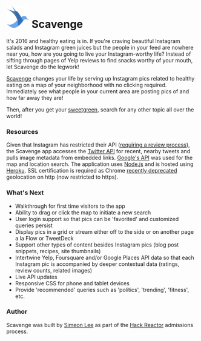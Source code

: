 # ![alt text][logo] Scavenge

It's 2016 and healthy eating is in. If you're craving beautiful Instagram salads and Instagram green juices but the people in your feed are nowhere near you, how are you going to live your Instagram-worthy life? Instead of sifting through pages of Yelp reviews to find snacks worthy of your mouth, let Scavenge do the legwork!

[Scavenge][site] changes your life by serving up Instagram pics related to healthy eating on a map of your neighborhood with no clicking required. Immediately see what people in your current area are posting pics of and how far away they are!

Then, after you get your [sweetgreen][sweetgreen], search for any other topic all over the world!

### Resources

Given that Instagram has restricted their API ([requiring a review process][instagram]), the Scavenge app accesses the [Twitter API][twitter] for recent, nearby tweets and pulls image metadata from embedded links. [Google's API][google] was used for the map and location search. The application uses [Node.js][node] and is hosted using [Heroku][heroku]. SSL certification is required as Chrome [recently deprecated][deprecated] geolocation on http (now restricted to https).

### What's Next

* Walkthrough for first time visitors to the app
* Ability to drag or click the map to initiate a new search
* User login support so that pics can be 'favorited' and customized queries persist
* Display pics in a grid or stream either off to the side or on another page a la Flow or TweetDeck
* Support other types of content besides Instagram pics (blog post snippets, recipes, site thumbnails)
* Intertwine Yelp, Foursquare and/or Google Places API data so that each Instagram pic is accompanied by deeper contextual data (ratings, review counts, related images)
* Live API updates
* Responsive CSS for phone and tablet devices
* Provide 'recommended' queries such as 'politics', 'trending', 'fitness', etc.

### Author

Scavenge was built by [Simeon Lee][linkedin] as part of the [Hack Reactor][hackreactor] admissions process.

[logo]: https://github.com/simeonlee/scavenge/blob/master/public/images/scavengebird%402x.png "Scavenge logo"
[site]: https://www.scavenge.io "Scavenge site"
[sweetgreen]: https://twitter.com/sweetgreen "sweetgreen twitter"
[instagram]: https://www.instagram.com/developer "Instagram API"
[twitter]: https://dev.twitter.com "Twitter API"
[google]: https://developers.google.com/maps "Google API"
[node]: https://nodejs.org "Node.js"
[heroku]: https://www.heroku.com "Heroku"
[deprecated]: https://developers.google.com/web/updates/2016/04/geolocation-on-secure-contexts-only "Deprecated"
[hackreactor]: http://www.hackreactor.com "Hack Reactor"
[linkedin]: https://www.linkedin.com/in/simeonhlee "LinkedIn profile"